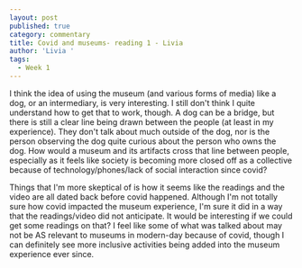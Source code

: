 ```yaml
---
layout: post
published: true
category: commentary
title: Covid and museums- reading 1 - Livia
author: 'Livia '
tags:
  - Week 1
---
```

I think the idea of using the museum (and various forms of media) like a dog, or an intermediary, is very interesting. I still don't think I quite understand how to get that to work, though. A dog can be a bridge, but there is still a clear line being drawn between the people (at least in my experience). They don't talk about much outside of the dog, nor is the person observing the dog quite curious about the person who owns the dog. How would a museum and its artifacts cross that line between people, especially as it feels like society is becoming more closed off as a collective because of technology/phones/lack of social interaction since covid? 

Things that I'm more skeptical of is how it seems like the readings and the video are all dated back before covid happened. Although I'm not totally sure how covid impacted the museum experience, I'm sure it did in a way that the readings/video did not anticipate. It would be interesting if we could get some readings on that? I feel like some of what was talked about may not be AS relevant to museums in modern-day because of covid, though I can definitely see more inclusive activities being added into the museum experience ever since. 